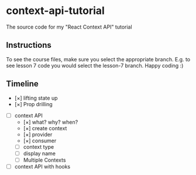 # context-api-tutorial

The source code for my "React Context API" tutorial

## Instructions

To see the course files, make sure you select the appropriate branch. E.g. to see lesson 7 code you would select the lesson-7 branch. Happy coding :)

## Timeline

- [×] lifting state up
- [×] Prop drilling
- [ ] context API
  - [×] what? why? when?
  - [×] create context
  - [×] provider
  - [×] consumer
  - [ ] context type
  - [ ] display name
  - [ ] Multiple Contexts
- [ ] context API with hooks
